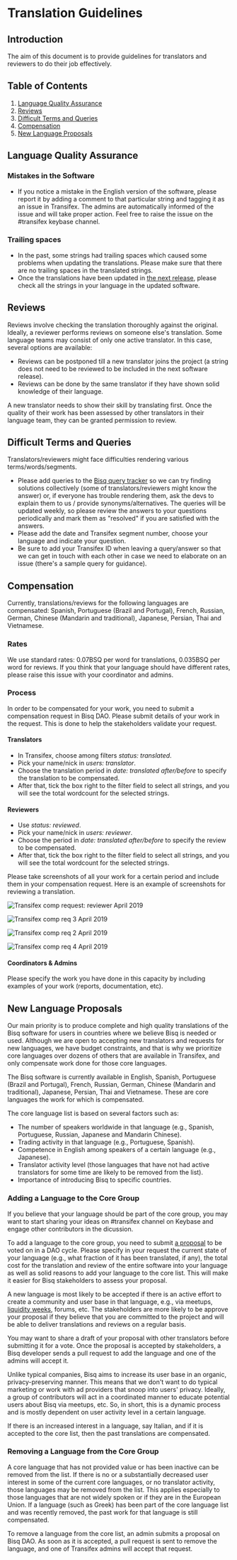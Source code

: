# Translation Guidelines

## Introduction
The aim of this document is to provide guidelines for translators and reviewers to do their job effectively.

## Table of Contents
1. [Language Quality Assurance](##language-quality-assurance)
2. [Reviews](##reviews)
3. [Difficult Terms and Queries](##difficult-terms-and-queries)
4. [Compensation](##compensation)
5. [New Language Proposals](##new-language-proposals)

## Language Quality Assurance

### Mistakes in the Software
- If you notice a mistake in the English version of the software, please report it by adding a comment to that particular string and tagging it as an issue in Transifex. The admins are automatically informed of the issue and will take proper action. Feel free to raise the issue on the #transifex keybase channel.

### Trailing spaces
- In the past, some strings had trailing spaces which caused some problems when updating the translations. Please make sure that there are no trailing spaces in the translated strings.
- Once the translations have been updated in [the next release](https://github.com/bisq-network/bisq/milestones), please check all the strings in your language in the updated software.

## Reviews
Reviews involve checking the translation thoroughly against the original. Ideally, a reviewer performs reviews on someone else's translation. Some language teams may consist of only one active translator. In this case, several options are available:
- Reviews can be postponed till a new translator joins the project (a string does not need to be reviewed to be included in the next software release).
- Reviews can be done by the same translator if they have shown solid knowledge of their language.

A new translator needs to show their skill by translating first. Once the quality of their work has been assessed by other translators in their language team, they can be granted permission to review. 

## Difficult Terms and Queries
Translators/reviewers might face difficulties rendering various terms/words/segments.
- Please add queries to the [Bisq query tracker](https://docs.google.com/spreadsheets/d/1P4JMLrcRtSWkxfh9jG7AXkfdgdkEYwgttGgly-ercXc/edit#gid=0) so we can try finding solutions collectively (some of translators/reviewers might know the answer) or, if everyone has trouble rendering them, ask the devs to explain them to us / provide synonyms/alternatives. The queries will be updated weekly, so please review the answers to your questions periodically and mark them as "resolved" if you are satisfied with the answers.
- Please add the date and Transifex segment number, choose your language and indicate your question. 
- Be sure to add your Transifex ID when leaving a query/answer so that we can get in touch with each other in case we need to elaborate on an issue (there's a sample query for guidance).

## Compensation

Currently, translations/reviews for the following languages are compensated: Spanish, Portuguese (Brazil and Portugal), French, Russian, German, Chinese (Mandarin and traditional), Japanese, Persian, Thai and Vietnamese.

### Rates

We use standard rates: 0.07BSQ per word for translations, 0.035BSQ per word for reviews. If you think that your language should have different rates, please raise this issue with your coordinator and admins.

### Process
In order to be compensated for your work, you need to submit a compensation request in Bisq DAO. Please submit details of your work in the request. This is done to help the stakeholders validate your request.

#### Translators
- In Transifex, choose among filters *status: translated*.
- Pick your name/nick in *users: translator*.
- Choose the translation period in *date: translated after/before* to specify the translation to be compensated.
- After that, tick the box right to the filter field to select all strings, and you will see the total wordcount for the selected strings.

#### Reviewers
- Use *status: reviewed*.
- Pick your name/nick in *users: reviewer*.
- Choose the period in *date: translated after/before* to specify the review to be compensated.
- After that, tick the box right to the filter field to select all strings, and you will see the total wordcount for the selected strings.

Please take screenshots of all your work for a certain period and include them in your compensation request. Here is an example of screenshots for reviewing a translation.
  
  ![Transifex comp request: reviewer April 2019](https://user-images.githubusercontent.com/43150241/56221854-4eb89e80-606b-11e9-9eff-1d8f23f4cf4c.png)

![Transifex comp req 3 April 2019](https://user-images.githubusercontent.com/43150241/56221896-5b3cf700-606b-11e9-8ba4-329152107e4a.png)

![Transifex comp req 2 April 2019 ](https://user-images.githubusercontent.com/43150241/56221966-7a3b8900-606b-11e9-9d7e-d22d14834fff.png)

![Transifex comp req 4 April 2019](https://user-images.githubusercontent.com/39760876/56637701-f0944880-6674-11e9-89af-2e0a20e3e876.png)

#### Coordinators & Admins
Please specify the work you have done in this capacity by including examples of your work (reports, documentation, etc).

## New Language Proposals
Our main priority is to produce complete and high quality translations of the Bisq software for users in countries where we believe Bisq is needed or used. Although we are open to accepting new translators and requests for new languages, we have budget constraints, and that is why we prioritize core languages over dozens of others that are available in Transifex, and only compensate work done for those core languages.

The Bisq software is currently available in English, Spanish, Portuguese (Brazil and Portugal), French, Russian, German, Chinese (Mandarin and traditional), Japanese, Persian, Thai and Vietnamese. These are core languages the work for which is compensated.

The core language list is based on several factors such as:
- The number of speakers worldwide in that language (e.g., Spanish, Portuguese, Russian, Japanese and Mandarin Chinese).
- Trading activity in that language (e.g., Portuguese, Spanish).
- Competence in English among speakers of a certain language (e.g., Japanese).
- Translator activity level (those languages that have not had active translators for some time are likely to be removed from the list).
- Importance of introducing Bisq to specific countries.

### Adding a Language to the Core Group
If you believe that your language should be part of the core group, you may want to start sharing your ideas on #transifex channel on Keybase and engage other contributors in the dicussion.

To add a language to the core group, you need to submit [a proposal](https://docs.bisq.network/proposals.html) to be voted on in a DAO cycle. Please specify in your request the current state of your language (e.g., what fraction of it has been translated, if any), the total cost for the translation and review of the entire software into your language as well as solid reasons to add your language to the core list. This will make it easier for Bisq stakeholders to assess your proposal. 

A new language is most likely to be accepted if there is an active effort to create a community and user base in that language, e.g., via meetups, [liquidity weeks](https://github.com/bisq-network/compensation/issues/62), forums, etc. The stakeholders are more likely to be approve your proposal if they believe that you are committed to the project and will be able to deliver translations and reviews on a regular basis.

You may want to share a draft of your proposal with other translators before submitting it for a vote. Once the proposal is accepted by stakeholders, a Bisq developer sends a pull request to add the language and one of the admins will accept it.

Unlike typical companies, Bisq aims to increase its user base in an organic, privacy-preserving manner. This means that we don't want to do typical marketing or work with ad providers that snoop into users' privacy. Ideally, a group of contributors will act in a coordinated manner to educate potential users about Bisq via meetups, etc. So, in short, this is a dynamic process and is mostly dependent on user activity level in a certain language.

If there is an increased interest in a language, say Italian, and if it is accepted to the core list, then the past translations are compensated.

### Removing a Language from the Core Group

A core language that has not provided value or has been inactive can be removed from the list. If there is no or a substantially decreased user interest in some of the current core languages, or no translator activity, those languages may be removed from the list. This applies especially to those languages that are not widely spoken or if they are in the European Union. If a language (such as Greek) has been part of the core language list and was recently removed, the past work for that language is still compensated. 

To remove a language from the core list, an admin submits a proposal on Bisq DAO. As soon as it is accepted, a pull request is sent to remove the language, and one of Transifex admins will accept that request.


